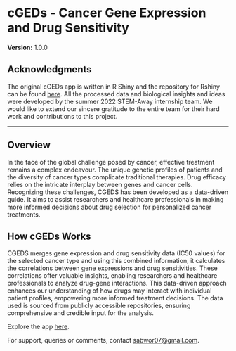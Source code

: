 # cGEDs - Cancer Gene Expression and Drug Sensitivity

**Version:** 1.0.0

## Acknowledgments
The original cGEDs app is written in R Shiny and the repository for Rshiny can be found [here](https://github.com/STEM-Away-RShiny-app-project/cGEDs). All the processed data and biological insights and ideas were developed by the summer 2022 STEM-Away internship team. We would like to extend our sincere gratitude to the entire team for their hard work and contributions to this project.

---
## Overview

In the face of the global challenge posed by cancer, effective treatment remains a complex endeavour. The unique genetic profiles of patients and the diversity of cancer types complicate traditional therapies. Drug efficacy relies on the intricate interplay between genes and cancer cells. Recognizing these challenges, CGEDS has been developed as a data-driven guide. It aims to assist researchers and healthcare professionals in making more informed decisions about drug selection for personalized cancer treatments.

## How cGEDs Works

CGEDS merges gene expression and drug sensitivity data (IC50 values) for the selected cancer type and using this combined information, it calculates the correlations between gene expressions and drug sensitivities. These correlations offer valuable insights, enabling researchers and healthcare professionals to analyze drug-gene interactions. This data-driven approach enhances our understanding of how drugs may interact with individual patient profiles, empowering more informed treatment decisions. The data used is sourced from publicly accessible repositories, ensuring comprehensive and credible input for the analysis.


Explore the app [here](https://apps.healthuniverse.com/clo-wsa-gvt/).

For support, queries or comments, contact [sabwor07@gmail.com](mailto:sabwor07@gmail.com).
